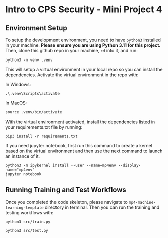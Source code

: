 # Intro to CPS Security - Mini Project 4

## Environment Setup
To setup the development environment, you need to have `python3` installed in your machine. **Please ensure you are using Python 3.11 for this project.** Then, clone this github repo in your machine, `cd` into it, and run:

```
python3 -m venv .venv
```

This will setup a virtual environment in your local repo so you can install the dependencies. Activate the virtual environment in the repo with:

In Windows:
``` 
.\.venv\Scripts\activate
```

In MacOS:
```
source .venv/bin/activate
```

With the virtual environment activated, install the dependencies listed in your requirements.txt file by running:

```
pip3 install -r requirements.txt
```

If you need jupyter notebook, first run this command to create a kernel based on the virtual environment and then use the next command to launch an instance of it.
```
python3 -m ipykernel install --user --name=mp4env --display-name="mp4env"
jupyter notebook
```

## Running Training and Test Workflows
Once you completed the code skeleton, please navigate to `mp4-machine-learning-template` directory in terminal. Then you can run the training and testing workflows with:

```
python3 src/train.py

python3 src/test.py
```
